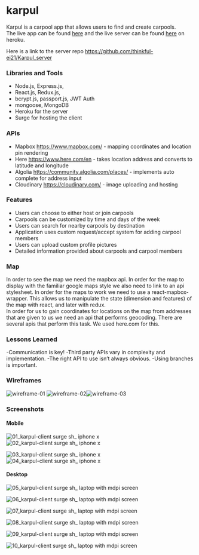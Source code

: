 # karpul

Karpul is a carpool app that allows users to find and create carpools.   
The live app can be found [here](http://karpul-client.surge.sh/) and the live server can be found [here](https://karpul-server.herokuapp.com/) on heroku.

Here is a link to the server repo https://github.com/thinkful-ei21/Karpul_server

### Libraries and Tools

- Node.js, Express.js,
- React.js, Redux.js,
- bcrypt.js, passport.js, JWT Auth
- mongoose, MongoDB
- Heroku for the server
- Surge for hosting the client

### APIs
- Mapbox https://www.mapbox.com/ - mapping coordinates and location pin rendering
- Here https://www.here.com/en - takes location address and converts to latitude and longitude
- Algolia https://community.algolia.com/places/ - implements auto complete for address input
- Cloudinary https://cloudinary.com/ - image uploading and hosting

### Features

- Users can choose to either host or join carpools
- Carpools can be customized by time and days of the week
- Users can search for nearby carpools by destination
- Application uses custom request/accept system for adding carpool members
- Users can upload custom profile pictures
- Detailed information provided about carpools and carpool members

### Map

In order to see the map we need the mapbox api. In order for the map to display with the familiar google maps style we also need to link to an api stylesheet.
In order for the maps to work we need to use a react-mapbox-wrapper.
This allows us to manipulate the state (dimension and features) of the map with react, and later with redux.  
In order for us to gain coordinates for locations on the map from addresses that are given to us we need an api that performs geocoding. There are several apis that perform this task. We used here.com for this.

### Lessons Learned 

-Communication is key!
-Third party APIs vary in complexity and implementation.
-The right API to use isn’t always obvious.
-Using branches is important.

### Wireframes
![wireframe-01](https://user-images.githubusercontent.com/8137381/45229734-8eb8d700-b27b-11e8-9178-dce6bce10598.png)
![wireframe-02](https://user-images.githubusercontent.com/8137381/45229747-94aeb800-b27b-11e8-8d0b-116cb2cdaee1.png)![wireframe-03](https://user-images.githubusercontent.com/8137381/45229874-fe2ec680-b27b-11e8-818e-fd8575cc1334.png)

### Screenshots

#### Mobile
![01_karpul-client surge sh_ iphone x](https://user-images.githubusercontent.com/8137381/45571110-0bb6f400-b81a-11e8-965d-e91330fd904d.png)     ![02_karpul-client surge sh_ iphone x](https://user-images.githubusercontent.com/8137381/45571112-0bb6f400-b81a-11e8-843e-294381be9469.png)

![03_karpul-client surge sh_ iphone x](https://user-images.githubusercontent.com/8137381/45571113-0c4f8a80-b81a-11e8-9b4e-25a68d28ed76.png)     ![04_karpul-client surge sh_ iphone x](https://user-images.githubusercontent.com/8137381/45571114-0c4f8a80-b81a-11e8-9106-ed27e7cc2adc.png)

#### Desktop
![05_karpul-client surge sh_ laptop with mdpi screen](https://user-images.githubusercontent.com/8137381/45571115-0c4f8a80-b81a-11e8-893f-cc8078cfe109.png)

![06_karpul-client surge sh_ laptop with mdpi screen](https://user-images.githubusercontent.com/8137381/45571116-0ce82100-b81a-11e8-9b7e-3f2982b28aac.png)

![07_karpul-client surge sh_ laptop with mdpi screen](https://user-images.githubusercontent.com/8137381/45571117-0ce82100-b81a-11e8-8504-481133df5cc2.png)

![08_karpul-client surge sh_ laptop with mdpi screen](https://user-images.githubusercontent.com/8137381/45571118-0ce82100-b81a-11e8-988b-156a99816b87.png)

![09_karpul-client surge sh_ laptop with mdpi screen](https://user-images.githubusercontent.com/8137381/45571119-0ce82100-b81a-11e8-91f7-b90b44e8433c.png)

![10_karpul-client surge sh_ laptop with mdpi screen](https://user-images.githubusercontent.com/8137381/45571120-0ce82100-b81a-11e8-9f6c-7f56d253139e.png)


